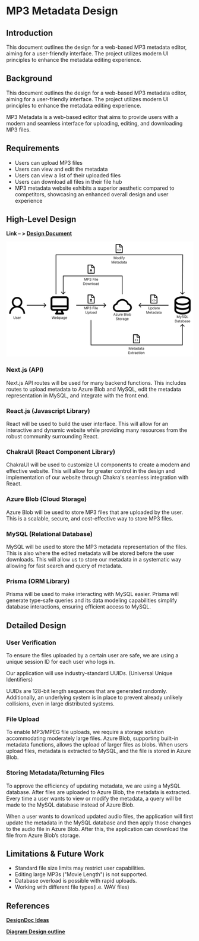 # **MP3 Metadata Design**


## **Introduction**

This document outlines the design for a web-based MP3 metadata editor, aiming for a user-friendly interface. The project utilizes modern UI principles to enhance the metadata editing experience.


## **Background**

This document outlines the design for a web-based MP3 metadata editor, aiming for a user-friendly interface. The project utilizes modern UI principles to enhance the metadata editing experience.

MP3 Metadata is a web-based editor that aims to provide users with a modern and seamless interface for uploading, editing, and downloading MP3 files. 


## **Requirements**



* Users can upload MP3 files
* Users can view and edit the metadata
* Users can view a list of their uploaded files
* Users can download all files in their file hub
* MP3 metadata website exhibits a superior aesthetic compared to competitors, showcasing an enhanced overall design and user experience


## **High-Level Design**

**Link – > [Design Document](https://www.figma.com/file/iEx2E5ykn8OX7cWus3EM0w/Chakra-UI-Figma-Kit-(Community)?type=design&node-id=2854-6513&mode=design&t=Sf5QVyzZObnOAzW9-0’)**

![alt_text](Design.png)


### **Next.js (API)**

Next.js API routes will be used for many backend functions. This includes routes to upload metadata to Azure Blob and MySQL, edit the metadata representation in MySQL, and integrate with the front end. 


### **React.js (Javascript Library)**

React will be used to build the user interface. This will allow for an interactive and dynamic website while providing many resources from the robust community surrounding React.


### **ChakraUI (React Component Library)**

ChakraUI will be used to customize UI components to create a modern and effective website. This will allow for greater control in the design and implementation of our website through Chakra's seamless integration with React.


### **Azure Blob (Cloud Storage)**

Azure Blob will be used to store MP3 files that are uploaded by the user. This is a scalable, secure, and cost-effective way to store MP3 files.


### **MySQL (Relational Database)**

MySQL will be used to store the MP3 metadata representation of the files. This is also where the edited metadata will be stored before the user downloads. This will allow us to store our metadata in a systematic way allowing for fast search and query of metadata.


### **Prisma (ORM Library)**

Prisma will be used to make interacting with MySQL easier.  Prisma will generate type-safe queries and its data modeling capabilities simplify database interactions, ensuring efficient access to MySQL.


## **Detailed Design**


### **User Verification**

To ensure the files uploaded by a certain user are safe, we are using a unique session ID for each user who logs in. 

Our application will use industry-standard UUIDs. (Universal Unique Identifiers) 

UUIDs are 128-bit length sequences that are generated randomly. Additionally, an underlying system is in place to prevent already unlikely collisions, even in large distributed systems.


### **File Upload**

To enable MP3/MPEG file uploads, we require a storage solution accommodating moderately large files. Azure Blob, supporting built-in metadata functions, allows the upload of larger files as blobs. When users upload files, metadata is extracted to MySQL, and the file is stored in Azure Blob.


### **Storing Metadata/Returning Files**

To approve the efficiency of updating metadata, we are using a MySQL database. After files are uploaded to Azure Blob, the metadata is extracted. Every time a user wants to view or modify the metadata, a query will be made to the MySQL database instead of Azure Blob. 

When a user wants to download updated audio files, the application will first update the metadata in the MySQL database and then apply those changes to the audio file in Azure Blob. After this, the application can download the file from Azure Blob’s storage.


## **Limitations & Future Work**



* Standard file size limits may restrict user capabilities. 
* Editing large MP3s ("Movie Length") is not supported.
* Database overload is possible with rapid uploads.
* Working with different file types(i.e. WAV files)


## **References**

**[DesignDoc Ideas](https://neetcode.io/courses/lessons/design-youtube)**

**[Diagram Design outline](https://neetcode.io/courses/full-stack-dev/21)**
